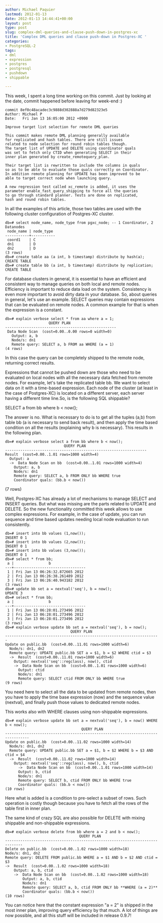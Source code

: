 ```yaml
---
author: Michael Paquier
lastmod: 2012-01-13
date: 2012-01-13 14:44:41+00:00
layout: post
type: post
slug: complex-dml-queries-and-clause-push-down-in-postgres-xc
title: 'Complex DML queries and clause push-down in Postgres-XC '
categories:
- PostgreSQL-2
tags:
- dml
- expression
- postgres
- postgresql
- pushdown
- shippable

---
```


This week, I spent a long time working on this commit. Just by looking at the date, commit happened before leaving for week-end :)

    commit 8ef0c48acadec3c9888d302888a7d279d82323e5
    Author: Michael P
    Date:   Fri Jan 13 16:05:00 2012 +0900

    Improve target list selection for remote DML queries

    This commit makes remote DML planning generally available
    for replicated and hash tables. There are still issues
    related to node selection for round robin tables though.
    The target list of UPDATE and DELETE using coordinator quals
    was set to fetch only CTID when generating SELECT in their
    inner plan generated by create_remotequery_plan.

    Their target list is rewritten to include the columns in quals
    so as to be able to evaluate those quals correctly on Coordinator.
    In addition remote planning for UPDATE has been improved to be
    able to target correct node when launching query.

    A new regression test called xc_remote is added, it uses the
    parameter enable_fast_query_shipping to force all the queries
    to go through standard planner. Tests are done on replicated,
    hash and round robin tables.

In all the examples of this article, those two tables are used with the following cluster configuration of Postgres-XC cluster.

    db=# select node_name, node_type from pgxc_node; -- 1 Coordinator, 2 Datanodes
     node_name | node_type 
    -----------+-----------
     coord1    | C
     dn1       | D
     dn2       | D
    (3 rows)
    db=# create table aa (a int, b timestamp) distribute by hash(a);
    CREATE TABLE
    db=# create table bb (a int, b timestamp) distribute by replication;
    CREATE TABLE

For database clusters in general, it is essential to have an efficient and consistent way to manage queries on both local and remote nodes. Efficiency is important to reduce data load on the system. Consistency is even more important to avoid dirty data in your database. So, about queries in general, let's use an example. SELECT queries may contain expressions that can be evaluated on remote nodes. A common example for that is when the expression is a constant.

    db=# explain verbose select * from aa where a = 1;
                        QUERY PLAN                     
    ---------------------------------------------------
     Data Node Scan  (cost=0.00..0.00 rows=0 width=0)
       Output: a, b
       Node/s: dn1
       Remote query: SELECT a, b FROM aa WHERE (a = 1)
    (4 rows)

In this case the query can be completely shipped to the remote node, returning correct results.

Expressions that cannot be pushed down are those who need to be evaluated on local nodes with all the necessary data fetched from remote nodes. For example, let's take the replicated table bb. We want to select data on it with a time-based expression. Each node of the cluster (at least in the case of Postgres-XC) is located on a different server, each server having a different time line.So, is the following SQL shippable?

SELECT a from bb where b < now();

The answer is no. What is necessary to do is to get all the tuples (a,b) from table bb (a is necessary to send back result), and then apply the time based condition on all the results (explaining why b is necessary).
This results in the following plan.

    db=# explain verbose select a from bb where b < now();
                               QUERY PLAN                            
    -----------------------------------------------------------------
    Result  (cost=0.00..1.01 rows=1000 width=4)
      Output: a
      ->  Data Node Scan on bb  (cost=0.00..1.01 rows=1000 width=4)
        Output: a, b
        Node/s: dn1
        Remote query: SELECT a, b FROM ONLY bb WHERE true
        Coordinator quals: (bb.b < now())
(7 rows)

Well, Postgres-XC has already a lot of mechanisms to manage SELECT and INSERT queries. But what was missing are the parts related to UPDATE and DELETE. So the new functionality committed this week allows to use complex expressions. 
For example, in the case of update, you can run sequence and time based updates needing local node evaluation to run consistently.

    db=# insert into bb values (1,now());
    INSERT 0 1
    db=# insert into bb values (2,now());
    INSERT 0 1
    db=# insert into bb values (3,now());
    INSERT 0 1
    db=# select * from bb;
     a |                b                
    ---+---------------------------------
     1 | Fri Jan 13 06:26:32.872665 2012
     2 | Fri Jan 13 06:26:38.261489 2012
     3 | Fri Jan 13 06:26:40.943182 2012
    (3 rows)
    db=# update bb set a = nextval('seq'), b = now();
    UPDATE 3
    db=# select * from bb;
     a |                b                
    ---+---------------------------------
     1 | Fri Jan 13 06:28:01.273496 2012
     2 | Fri Jan 13 06:28:01.273496 2012
     3 | Fri Jan 13 06:28:01.273496 2012
    (3 rows)
    db=# explain verbose update bb set a = nextval('seq'), b = now();
                                  QUERY PLAN                               
    -----------------------------------------------------------------------
    Update on public.bb  (cost=0.00..11.01 rows=1000 width=6)
      Node/s: dn1, dn2
      Remote query: UPDATE public.bb SET a = $1, b = $2 WHERE ctid = $3 
      ->  Result  (cost=0.00..11.01 rows=1000 width=6)
        Output: nextval('seq'::regclass), now(), ctid
        ->  Data Node Scan on bb  (cost=0.00..1.01 rows=1000 width=6)
          Output: ctid
          Node/s: dn1
          Remote query: SELECT ctid FROM ONLY bb WHERE true
    (9 rows)

You need here to select all the data to be updated from remote nodes, then you have to apply the time base expression (now) and the sequence value (nextval), and finally push those values to dedicated remote nodes.

This works also with WHERE clauses using non-shippable expressions.

    db=# explain verbose update bb set a = nextval('seq'), b = now() WHERE b < now();
                                       QUERY PLAN                                    
    ---------------------------------------------------------------------------------
    Update on public.bb  (cost=0.00..11.02 rows=1000 width=14)
      Node/s: dn1, dn2
      Remote query: UPDATE public.bb SET a = $1, b = $2 WHERE b = $3 AND ctid = $4 
      ->  Result  (cost=0.00..11.02 rows=1000 width=14)
        Output: nextval('seq'::regclass), now(), b, ctid
          ->  Data Node Scan on bb  (cost=0.00..1.01 rows=1000 width=14)
          Output: b, ctid
          Node/s: dn1
          Remote query: SELECT b, ctid FROM ONLY bb WHERE true
          Coordinator quals: (bb.b < now())
    (10 rows)

Here what is added is a condition to pre-select a subset of rows. Such operation is costly though because you have to fetch all the rows of the table first in inner plan.

The same kind of crazy SQL are also possible for DELETE with mixing shippable and non-shippable expressions.

    db=# explain verbose delete from bb where a = 2 and b < now();
                                      QUERY PLAN                                  
    ------------------------------------------------------------------------------
    Delete on public.bb  (cost=0.00..1.02 rows=1000 width=18)
    Node/s: dn1, dn2
    Remote query: DELETE FROM public.bb WHERE a = $1 AND b = $2 AND ctid = $3 
    ->  Result  (cost=0.00..1.02 rows=1000 width=18)
        Output: a, b, ctid
        ->  Data Node Scan on bb  (cost=0.00..1.02 rows=1000 width=18)
            Output: a, b, ctid
            Node/s: dn1
            Remote query: SELECT a, b, ctid FROM ONLY bb **WHERE (a = 2)**
            Coordinator quals: (bb.b < now())
    (10 rows)

You can notice here that the constant expression "a = 2" is shipped in the most inner plan, improving query efficiency by that much.
A lot of things are now possible, and all this stuff will be included in release 0.9.7!
